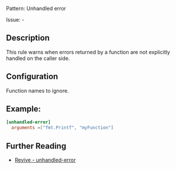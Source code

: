 Pattern: Unhandled error

Issue: -

## Description

This rule warns when errors returned by a function are not explicitly handled on the caller side.

## Configuration

Function names to ignore.

## Example:

```toml
[unhandled-error]
  arguments =["fmt.Printf", "myFunction"]
```

## Further Reading

* [Revive - unhandled-error](https://revive.run/r#unhandled-error)